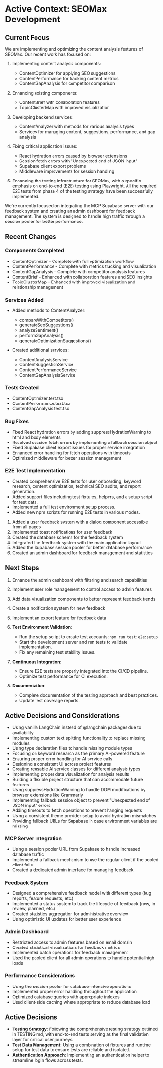 # Active Context: SEOMax Development

## Current Focus
We are implementing and optimizing the content analysis features of SEOMax. Our recent work has focused on:

1. Implementing content analysis components:
   - ContentOptimizer for applying SEO suggestions
   - ContentPerformance for tracking content metrics
   - ContentGapAnalysis for competitor comparison

2. Enhancing existing components:
   - ContentBrief with collaboration features
   - TopicClusterMap with improved visualization

3. Developing backend services:
   - ContentAnalyzer with methods for various analysis types
   - Services for managing content, suggestions, performance, and gap analysis

4. Fixing critical application issues:
   - React hydration errors caused by browser extensions
   - Session fetch errors with "Unexpected end of JSON input"
   - Supabase client export problems
   - Middleware improvements for session handling

5. Enhancing the testing infrastructure for SEOMax, with a specific emphasis on end-to-end (E2E) testing using Playwright. All the required E2E tests from phase 4 of the testing strategy have been successfully implemented.

We're currently focused on integrating the MCP Supabase server with our feedback system and creating an admin dashboard for feedback management. The system is designed to handle high traffic through a session pooler for better performance.

## Recent Changes

### Components Completed
- ContentOptimizer - Complete with full optimization workflow
- ContentPerformance - Complete with metrics tracking and visualization
- ContentGapAnalysis - Complete with competitor analysis features
- ContentBrief - Enhanced with collaboration features and SEO insights
- TopicClusterMap - Enhanced with improved visualization and relationship management

### Services Added
- Added methods to ContentAnalyzer:
  - compareWithCompetitors()
  - generateSeoSuggestions()
  - analyzeSentiment()
  - performGapAnalysis()
  - generateOptimizationSuggestions()

- Created additional services:
  - ContentAnalysisService
  - ContentSuggestionService
  - ContentPerformanceService
  - ContentGapAnalysisService

### Tests Created
- ContentOptimizer.test.tsx
- ContentPerformance.test.tsx
- ContentGapAnalysis.test.tsx

### Bug Fixes
- Fixed React hydration errors by adding suppressHydrationWarning to html and body elements
- Resolved session fetch errors by implementing a fallback session object
- Fixed Supabase client export issues for proper service integration
- Enhanced error handling for fetch operations with timeouts
- Optimized middleware for better session management

### E2E Test Implementation
- Created comprehensive E2E tests for user onboarding, keyword research, content optimization, technical SEO audits, and report generation.
- Added support files including test fixtures, helpers, and a setup script for test data.
- Implemented a full test environment setup process.
- Added new npm scripts for running E2E tests in various modes.

1. Added a user feedback system with a dialog component accessible from all pages
2. Implemented toast notifications for user feedback
3. Created the database schema for the feedback system
4. Integrated the feedback system with the main application layout
5. Added the Supabase session pooler for better database performance
6. Created an admin dashboard for feedback management and statistics

## Next Steps
1. Enhance the admin dashboard with filtering and search capabilities
2. Implement user role management to control access to admin features
3. Add data visualization components to better represent feedback trends
4. Create a notification system for new feedback
5. Implement an export feature for feedback data

7. **Test Environment Validation**:
   - Run the setup script to create test accounts: `npm run test:e2e:setup`
   - Start the development server and run tests to validate implementation.
   - Fix any remaining test stability issues.

8. **Continuous Integration**:
   - Ensure E2E tests are properly integrated into the CI/CD pipeline.
   - Optimize test performance for CI execution.

9. **Documentation**:
   - Complete documentation of the testing approach and best practices.
   - Update test coverage reports.

## Active Decisions and Considerations
- Using vanilla LangChain instead of @langchain packages due to availability
- Implementing custom text splitting functionality to replace missing modules
- Using type declaration files to handle missing module types
- Focusing on keyword research as the primary AI-powered feature
- Ensuring proper error handling for AI service calls
- Designing a consistent UI across project features
- Creating reusable AI service classes for different analysis types
- Implementing proper data visualization for analysis results
- Building a flexible project structure that can accommodate future features
- Using suppressHydrationWarning to handle DOM modifications by browser extensions like Grammarly
- Implementing fallback session object to prevent "Unexpected end of JSON input" errors
- Adding timeouts to fetch operations to prevent hanging requests
- Using a consistent theme provider setup to avoid hydration mismatches
- Providing fallback URLs for Supabase in case environment variables are missing

### MCP Server Integration
- Using a session pooler URL from Supabase to handle increased database traffic
- Implemented a fallback mechanism to use the regular client if the pooled client fails
- Created a dedicated admin interface for managing feedback

### Feedback System
- Designed a comprehensive feedback model with different types (bug reports, feature requests, etc.)
- Implemented a status system to track the lifecycle of feedback (new, in review, planned, etc.)
- Created statistics aggregation for administrative overview
- Using optimistic UI updates for better user experience

### Admin Dashboard
- Restricted access to admin features based on email domain
- Created statistical visualizations for feedback metrics
- Implemented batch operations for feedback management
- Used the pooled client for all admin operations to handle potential high loads

### Performance Considerations
- Using the session pooler for database-intensive operations
- Implemented proper error handling throughout the application
- Optimized database queries with appropriate indexes
- Used client-side caching where appropriate to reduce database load

## Active Decisions
- **Testing Strategy**: Following the comprehensive testing strategy outlined in TESTING.md, with end-to-end tests serving as the final validation layer for critical user journeys.
- **Test Data Management**: Using a combination of fixtures and runtime setup for test data to ensure tests are reliable and isolated.
- **Authentication Approach**: Implementing an authentication helper to streamline login flows across tests. 